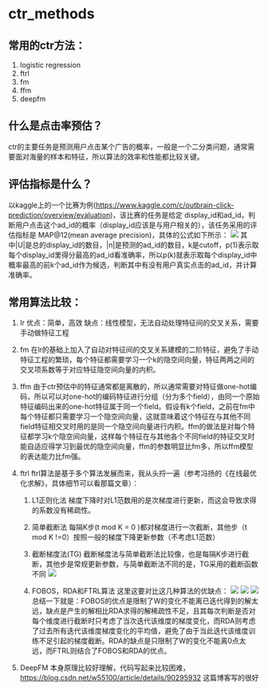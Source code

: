 # ctr_methods

## 常用的ctr方法：
1. logistic regression
2. ftrl
3. fm
4. ffm
5. deepfm

## 什么是点击率预估？
ctr的主要任务是预测用户点击某个广告的概率，一般是一个二分类问题，通常需要面对海量的样本和特征，所以算法的效率和性能都比较关键。

## 评估指标是什么？
以kaggle上的一个比赛为例(https://www.kaggle.com/c/outbrain-click-prediction/overview/evaluation)，该比赛的任务是给定 display_id和ad_id，判断用户点击这个ad_id的概率（display_id应该是与用户相关的），该任务采用的评估指标是 MAP@12(mean average precision)，具体的公式如下所示：
![](https://img2018.cnblogs.com/blog/667947/201908/667947-20190825213519534-935687563.png)
其中|U|是总的display_id的数目，|n|是预测的ad_id的数目，k是cutoff，p(1)表示取每个display_id里得分最高的ad_id看准确率，所以p(k)就表示取每个display_id中概率最高的前k个ad_id作为候选，判断其中有没有用户真实点击的ad_id，并计算准确率。

## 常用算法比较：
 1. lr
    优点：简单，高效
    缺点：线性模型，无法自动处理特征间的交叉关系，需要手动做特征工程
2. fm
    在lr的基础上加入了自动对特征间的交叉关系建模的二阶特征，避免了手动特征工程的繁琐，每个特征都需要学习一个k的隐空间向量，特征两两之间的交叉项系数等于对应特征隐空间向量的内积。
3. ffm
    由于ctr预估中的特征通常都是离散的，所以通常需要对特征做one-hot编码，所以可以对one-hot的编码特征进行分组（分为多个field），由同一个原始特征编码出来的one-hot特征属于同一个field。假设有k个field，之前在fm中每个特征都只需要学习一个隐空间向量，这就意味着这个特征在与其他不同field特征相交叉时用的是同一个隐空间向量进行内积。ffm的做法是对每个特征都学习k个隐空间向量，这样每个特征在与其他各个不同field的特征交叉时能自适应得学习到最优的隐空间向量，ffm的参数明显比fm多，所以ffm模型的表达能力比fm强。
4. ftrl
    ftrl算法是基于多个算法发展而来，我从头捋一遍（参考冯扬的《在线最优化求解》，具体细节可以看那篇文章）：
    1. L1正则化法
        梯度下降时对L1范数用的是次梯度进行更新，而这会导致求得的系数没有稀疏性。
    2. 简单截断法
        每隔K步(t mod K = 0 )都对梯度进行一次截断，其他步（t mod K !=0）按照一般的梯度下降更新参数（不考虑L1范数）
    3. 截断梯度法(TG)
         截断梯度法与简单截断法比较像，也是每隔K步进行截断，其他步是常规更新参数，与简单截断法不同的是，TG采用的截断函数不同
        ![](https://img2018.cnblogs.com/blog/667947/201908/667947-20190825220709648-386857884.png)

    4. FOBOS，RDA和FTRL算法
        这里这要对比这几种算法的优缺点：
![](https://img2018.cnblogs.com/blog/667947/201908/667947-20190825221007068-1320505901.png)
![](https://img2018.cnblogs.com/blog/667947/201908/667947-20190825221056300-852749607.png)
![](https://img2018.cnblogs.com/blog/667947/201908/667947-20190825221113258-78795624.png)
      总结一下就是：FOBOS的优点是限制了W的变化不能离已迭代得到的解太远，缺点是产生的解相比RDA求得的解稀疏性不足，且其每次判断是否对每个维度进行截断时只考虑了当次迭代该维度的梯度变化，而RDA则考虑了过去所有迭代该维度梯度变化的平均值，避免了由于当此迭代该维度训练不足引起的梯度截断。RDA的缺点是只限制了W的变化不能离0点太远，而FTRL则结合了FOBOS和RDA的优点。

5. DeepFM
    本身原理比较好理解，代码写起来比较困难，https://blog.csdn.net/w55100/article/details/90295932 这篇博客写的很好

